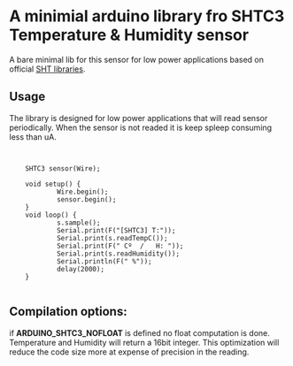 # A minimial arduino library fro SHTC3 Temperature & Humidity sensor

A bare minimal lib for this sensor for low power applications based on official [SHT libraries](https://github.com/Sensirion/arduino-sht).

## Usage
 The library is designed for low power applications that will read sensor periodically. When the sensor is not readed
 it is keep spleep consuming less than uA.


```cplusplus

 
    SHTC3 sensor(Wire);

    void setup() {
            Wire.begin();
            sensor.begin();
    }
    void loop() {
            s.sample();
            Serial.print(F("[SHTC3] T:"));
            Serial.print(s.readTempC());
            Serial.print(F(" Cº  /   H: "));
            Serial.print(s.readHumidity());
            Serial.println(F(" %"));
            delay(2000);
    }


```

## Compilation options:
 if __ARDUINO_SHTC3_NOFLOAT__ is defined no float computation is done. Temperature and Humidity will return a 16bit integer. This optimization will reduce the code size more at expense of precision in the reading.


